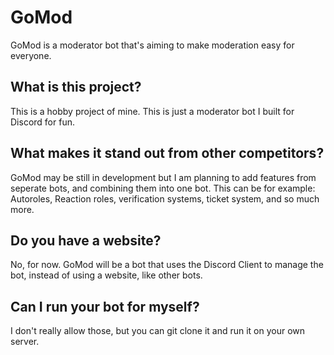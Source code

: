 # GoMod

GoMod is a moderator bot that's aiming to make moderation easy for everyone.

## What is this project?

This is a hobby project of mine. This is just a moderator bot I built for Discord for fun.

## What makes it stand out from other competitors?

GoMod may be still in development but I am planning to add features from seperate bots, and combining them into one bot. This can be for example: Autoroles, Reaction roles, verification systems, ticket system, and so much more.

## Do you have a website?

No, for now. GoMod will be a bot that uses the Discord Client to manage the bot, instead of using a website, like other bots.

## Can I run your bot for myself?

I don't really allow those, but you can git clone it and run it on your own server.